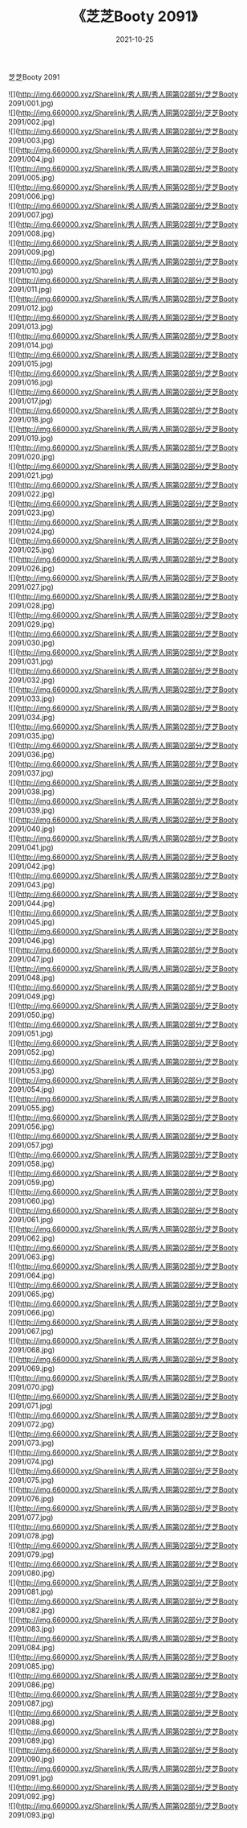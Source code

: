﻿---
layout: post
title:  《芝芝Booty 2091》
date:   2021-10-25
img: http://img.660000.xyz/Sharelink/秀人网/秀人网第02部分/芝芝Booty 2091/000.jpg
categories: [美女, 清纯, 唯美]
---

芝芝Booty 2091

  ![](http://img.660000.xyz/Sharelink/秀人网/秀人网第02部分/芝芝Booty 2091/001.jpg) <br> ![](http://img.660000.xyz/Sharelink/秀人网/秀人网第02部分/芝芝Booty 2091/002.jpg) <br> ![](http://img.660000.xyz/Sharelink/秀人网/秀人网第02部分/芝芝Booty 2091/003.jpg) <br> ![](http://img.660000.xyz/Sharelink/秀人网/秀人网第02部分/芝芝Booty 2091/004.jpg) <br> ![](http://img.660000.xyz/Sharelink/秀人网/秀人网第02部分/芝芝Booty 2091/005.jpg) <br> ![](http://img.660000.xyz/Sharelink/秀人网/秀人网第02部分/芝芝Booty 2091/006.jpg) <br> ![](http://img.660000.xyz/Sharelink/秀人网/秀人网第02部分/芝芝Booty 2091/007.jpg) <br> ![](http://img.660000.xyz/Sharelink/秀人网/秀人网第02部分/芝芝Booty 2091/008.jpg) <br> ![](http://img.660000.xyz/Sharelink/秀人网/秀人网第02部分/芝芝Booty 2091/009.jpg) <br> ![](http://img.660000.xyz/Sharelink/秀人网/秀人网第02部分/芝芝Booty 2091/010.jpg) <br> ![](http://img.660000.xyz/Sharelink/秀人网/秀人网第02部分/芝芝Booty 2091/011.jpg) <br> ![](http://img.660000.xyz/Sharelink/秀人网/秀人网第02部分/芝芝Booty 2091/012.jpg) <br> ![](http://img.660000.xyz/Sharelink/秀人网/秀人网第02部分/芝芝Booty 2091/013.jpg) <br> ![](http://img.660000.xyz/Sharelink/秀人网/秀人网第02部分/芝芝Booty 2091/014.jpg) <br> ![](http://img.660000.xyz/Sharelink/秀人网/秀人网第02部分/芝芝Booty 2091/015.jpg) <br> ![](http://img.660000.xyz/Sharelink/秀人网/秀人网第02部分/芝芝Booty 2091/016.jpg) <br> ![](http://img.660000.xyz/Sharelink/秀人网/秀人网第02部分/芝芝Booty 2091/017.jpg) <br> ![](http://img.660000.xyz/Sharelink/秀人网/秀人网第02部分/芝芝Booty 2091/018.jpg) <br> ![](http://img.660000.xyz/Sharelink/秀人网/秀人网第02部分/芝芝Booty 2091/019.jpg) <br> ![](http://img.660000.xyz/Sharelink/秀人网/秀人网第02部分/芝芝Booty 2091/020.jpg) <br> ![](http://img.660000.xyz/Sharelink/秀人网/秀人网第02部分/芝芝Booty 2091/021.jpg) <br> ![](http://img.660000.xyz/Sharelink/秀人网/秀人网第02部分/芝芝Booty 2091/022.jpg) <br> ![](http://img.660000.xyz/Sharelink/秀人网/秀人网第02部分/芝芝Booty 2091/023.jpg) <br> ![](http://img.660000.xyz/Sharelink/秀人网/秀人网第02部分/芝芝Booty 2091/024.jpg) <br> ![](http://img.660000.xyz/Sharelink/秀人网/秀人网第02部分/芝芝Booty 2091/025.jpg) <br> ![](http://img.660000.xyz/Sharelink/秀人网/秀人网第02部分/芝芝Booty 2091/026.jpg) <br> ![](http://img.660000.xyz/Sharelink/秀人网/秀人网第02部分/芝芝Booty 2091/027.jpg) <br> ![](http://img.660000.xyz/Sharelink/秀人网/秀人网第02部分/芝芝Booty 2091/028.jpg) <br> ![](http://img.660000.xyz/Sharelink/秀人网/秀人网第02部分/芝芝Booty 2091/029.jpg) <br> ![](http://img.660000.xyz/Sharelink/秀人网/秀人网第02部分/芝芝Booty 2091/030.jpg) <br> ![](http://img.660000.xyz/Sharelink/秀人网/秀人网第02部分/芝芝Booty 2091/031.jpg) <br> ![](http://img.660000.xyz/Sharelink/秀人网/秀人网第02部分/芝芝Booty 2091/032.jpg) <br> ![](http://img.660000.xyz/Sharelink/秀人网/秀人网第02部分/芝芝Booty 2091/033.jpg) <br> ![](http://img.660000.xyz/Sharelink/秀人网/秀人网第02部分/芝芝Booty 2091/034.jpg) <br> ![](http://img.660000.xyz/Sharelink/秀人网/秀人网第02部分/芝芝Booty 2091/035.jpg) <br> ![](http://img.660000.xyz/Sharelink/秀人网/秀人网第02部分/芝芝Booty 2091/036.jpg) <br> ![](http://img.660000.xyz/Sharelink/秀人网/秀人网第02部分/芝芝Booty 2091/037.jpg) <br> ![](http://img.660000.xyz/Sharelink/秀人网/秀人网第02部分/芝芝Booty 2091/038.jpg) <br> ![](http://img.660000.xyz/Sharelink/秀人网/秀人网第02部分/芝芝Booty 2091/039.jpg) <br> ![](http://img.660000.xyz/Sharelink/秀人网/秀人网第02部分/芝芝Booty 2091/040.jpg) <br> ![](http://img.660000.xyz/Sharelink/秀人网/秀人网第02部分/芝芝Booty 2091/041.jpg) <br> ![](http://img.660000.xyz/Sharelink/秀人网/秀人网第02部分/芝芝Booty 2091/042.jpg) <br> ![](http://img.660000.xyz/Sharelink/秀人网/秀人网第02部分/芝芝Booty 2091/043.jpg) <br> ![](http://img.660000.xyz/Sharelink/秀人网/秀人网第02部分/芝芝Booty 2091/044.jpg) <br> ![](http://img.660000.xyz/Sharelink/秀人网/秀人网第02部分/芝芝Booty 2091/045.jpg) <br> ![](http://img.660000.xyz/Sharelink/秀人网/秀人网第02部分/芝芝Booty 2091/046.jpg) <br> ![](http://img.660000.xyz/Sharelink/秀人网/秀人网第02部分/芝芝Booty 2091/047.jpg) <br> ![](http://img.660000.xyz/Sharelink/秀人网/秀人网第02部分/芝芝Booty 2091/048.jpg) <br> ![](http://img.660000.xyz/Sharelink/秀人网/秀人网第02部分/芝芝Booty 2091/049.jpg) <br> ![](http://img.660000.xyz/Sharelink/秀人网/秀人网第02部分/芝芝Booty 2091/050.jpg) <br> ![](http://img.660000.xyz/Sharelink/秀人网/秀人网第02部分/芝芝Booty 2091/051.jpg) <br> ![](http://img.660000.xyz/Sharelink/秀人网/秀人网第02部分/芝芝Booty 2091/052.jpg) <br> ![](http://img.660000.xyz/Sharelink/秀人网/秀人网第02部分/芝芝Booty 2091/053.jpg) <br> ![](http://img.660000.xyz/Sharelink/秀人网/秀人网第02部分/芝芝Booty 2091/054.jpg) <br> ![](http://img.660000.xyz/Sharelink/秀人网/秀人网第02部分/芝芝Booty 2091/055.jpg) <br> ![](http://img.660000.xyz/Sharelink/秀人网/秀人网第02部分/芝芝Booty 2091/056.jpg) <br> ![](http://img.660000.xyz/Sharelink/秀人网/秀人网第02部分/芝芝Booty 2091/057.jpg) <br> ![](http://img.660000.xyz/Sharelink/秀人网/秀人网第02部分/芝芝Booty 2091/058.jpg) <br> ![](http://img.660000.xyz/Sharelink/秀人网/秀人网第02部分/芝芝Booty 2091/059.jpg) <br> ![](http://img.660000.xyz/Sharelink/秀人网/秀人网第02部分/芝芝Booty 2091/060.jpg) <br> ![](http://img.660000.xyz/Sharelink/秀人网/秀人网第02部分/芝芝Booty 2091/061.jpg) <br> ![](http://img.660000.xyz/Sharelink/秀人网/秀人网第02部分/芝芝Booty 2091/062.jpg) <br> ![](http://img.660000.xyz/Sharelink/秀人网/秀人网第02部分/芝芝Booty 2091/063.jpg) <br> ![](http://img.660000.xyz/Sharelink/秀人网/秀人网第02部分/芝芝Booty 2091/064.jpg) <br> ![](http://img.660000.xyz/Sharelink/秀人网/秀人网第02部分/芝芝Booty 2091/065.jpg) <br> ![](http://img.660000.xyz/Sharelink/秀人网/秀人网第02部分/芝芝Booty 2091/066.jpg) <br> ![](http://img.660000.xyz/Sharelink/秀人网/秀人网第02部分/芝芝Booty 2091/067.jpg) <br> ![](http://img.660000.xyz/Sharelink/秀人网/秀人网第02部分/芝芝Booty 2091/068.jpg) <br> ![](http://img.660000.xyz/Sharelink/秀人网/秀人网第02部分/芝芝Booty 2091/069.jpg) <br> ![](http://img.660000.xyz/Sharelink/秀人网/秀人网第02部分/芝芝Booty 2091/070.jpg) <br> ![](http://img.660000.xyz/Sharelink/秀人网/秀人网第02部分/芝芝Booty 2091/071.jpg) <br> ![](http://img.660000.xyz/Sharelink/秀人网/秀人网第02部分/芝芝Booty 2091/072.jpg) <br> ![](http://img.660000.xyz/Sharelink/秀人网/秀人网第02部分/芝芝Booty 2091/073.jpg) <br> ![](http://img.660000.xyz/Sharelink/秀人网/秀人网第02部分/芝芝Booty 2091/074.jpg) <br> ![](http://img.660000.xyz/Sharelink/秀人网/秀人网第02部分/芝芝Booty 2091/075.jpg) <br> ![](http://img.660000.xyz/Sharelink/秀人网/秀人网第02部分/芝芝Booty 2091/076.jpg) <br> ![](http://img.660000.xyz/Sharelink/秀人网/秀人网第02部分/芝芝Booty 2091/077.jpg) <br> ![](http://img.660000.xyz/Sharelink/秀人网/秀人网第02部分/芝芝Booty 2091/078.jpg) <br> ![](http://img.660000.xyz/Sharelink/秀人网/秀人网第02部分/芝芝Booty 2091/079.jpg) <br> ![](http://img.660000.xyz/Sharelink/秀人网/秀人网第02部分/芝芝Booty 2091/080.jpg) <br> ![](http://img.660000.xyz/Sharelink/秀人网/秀人网第02部分/芝芝Booty 2091/081.jpg) <br> ![](http://img.660000.xyz/Sharelink/秀人网/秀人网第02部分/芝芝Booty 2091/082.jpg) <br> ![](http://img.660000.xyz/Sharelink/秀人网/秀人网第02部分/芝芝Booty 2091/083.jpg) <br> ![](http://img.660000.xyz/Sharelink/秀人网/秀人网第02部分/芝芝Booty 2091/084.jpg) <br> ![](http://img.660000.xyz/Sharelink/秀人网/秀人网第02部分/芝芝Booty 2091/085.jpg) <br> ![](http://img.660000.xyz/Sharelink/秀人网/秀人网第02部分/芝芝Booty 2091/086.jpg) <br> ![](http://img.660000.xyz/Sharelink/秀人网/秀人网第02部分/芝芝Booty 2091/087.jpg) <br> ![](http://img.660000.xyz/Sharelink/秀人网/秀人网第02部分/芝芝Booty 2091/088.jpg) <br> ![](http://img.660000.xyz/Sharelink/秀人网/秀人网第02部分/芝芝Booty 2091/089.jpg) <br> ![](http://img.660000.xyz/Sharelink/秀人网/秀人网第02部分/芝芝Booty 2091/090.jpg) <br> ![](http://img.660000.xyz/Sharelink/秀人网/秀人网第02部分/芝芝Booty 2091/091.jpg) <br> ![](http://img.660000.xyz/Sharelink/秀人网/秀人网第02部分/芝芝Booty 2091/092.jpg) <br> ![](http://img.660000.xyz/Sharelink/秀人网/秀人网第02部分/芝芝Booty 2091/093.jpg) <br>
